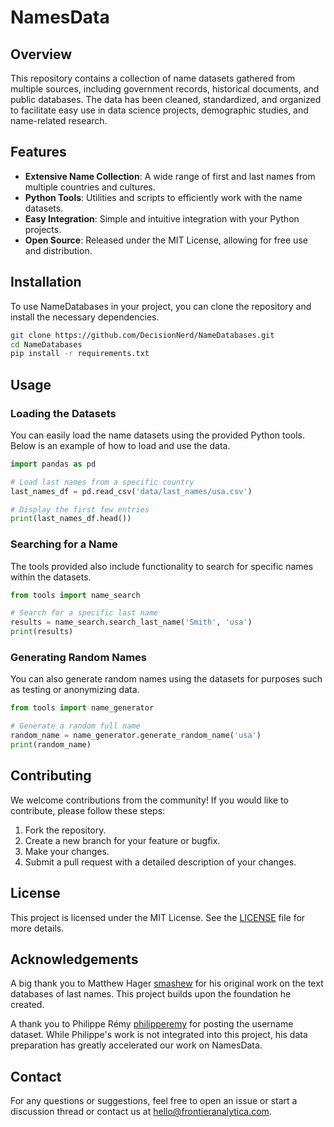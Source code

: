 NamesData
=============

## Overview

This repository contains a collection of name datasets gathered from multiple sources, including government records, historical documents, and public databases. The data has been cleaned, standardized, and organized to facilitate easy use in data science projects, demographic studies, and name-related research.

## Features

- **Extensive Name Collection**: A wide range of first and last names from multiple countries and cultures.
- **Python Tools**: Utilities and scripts to efficiently work with the name datasets.
- **Easy Integration**: Simple and intuitive integration with your Python projects.
- **Open Source**: Released under the MIT License, allowing for free use and distribution.

## Installation

To use NameDatabases in your project, you can clone the repository and install the necessary dependencies.

```bash
git clone https://github.com/DecisionNerd/NameDatabases.git
cd NameDatabases
pip install -r requirements.txt
```

## Usage

### Loading the Datasets

You can easily load the name datasets using the provided Python tools. Below is an example of how to load and use the data.

```python
import pandas as pd

# Load last names from a specific country
last_names_df = pd.read_csv('data/last_names/usa.csv')

# Display the first few entries
print(last_names_df.head())
```

### Searching for a Name

The tools provided also include functionality to search for specific names within the datasets.

```python
from tools import name_search

# Search for a specific last name
results = name_search.search_last_name('Smith', 'usa')
print(results)
```

### Generating Random Names

You can also generate random names using the datasets for purposes such as testing or anonymizing data.

```python
from tools import name_generator

# Generate a random full name
random_name = name_generator.generate_random_name('usa')
print(random_name)
```

## Contributing

We welcome contributions from the community! If you would like to contribute, please follow these steps:

1. Fork the repository.
2. Create a new branch for your feature or bugfix.
3. Make your changes.
4. Submit a pull request with a detailed description of your changes.

## License

This project is licensed under the MIT License. See the [LICENSE](LICENSE) file for more details.

## Acknowledgements

A big thank you to Matthew Hager [smashew](https://github.com/smashew) for his original work on the text databases of last names. This project builds upon the foundation he created.

A thank you to Philippe Rémy [philipperemy](https://github.com/philipperemy) for posting the username dataset.  While Philippe's work is not integrated into this project, his data preparation has greatly accelerated our work on NamesData.

## Contact

For any questions or suggestions, feel free to open an issue or start a discussion thread or contact us at hello@frontieranalytica.com.
